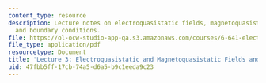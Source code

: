 ```yaml
---
content_type: resource
description: Lecture notes on electroquasistatic fields, magnetoquasistatic fields,
  and boundary conditions.
file: https://ol-ocw-studio-app-qa.s3.amazonaws.com/courses/6-641-electromagnetic-fields-forces-and-motion-spring-2005/47fbb5ff17cb74a5d6a5b9c1eeda9c23_lecture3.pdf
file_type: application/pdf
resourcetype: Document
title: 'Lecture 3: Electroquasistatic and Magnetoquasistatic Fields and Boundary Conditions'
uid: 47fbb5ff-17cb-74a5-d6a5-b9c1eeda9c23
---
```

